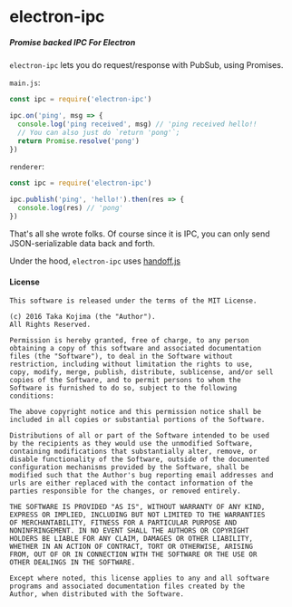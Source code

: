 # electron-ipc

##### Promise backed IPC For Electron

`electron-ipc` lets you do request/response with PubSub, using Promises.

`main.js`:
```javascript
const ipc = require('electron-ipc')

ipc.on('ping', msg => {
  console.log('ping received', msg) // 'ping received hello!!
  // You can also just do `return 'pong'`;
  return Promise.resolve('pong')
})
```

`renderer`:
```javascript
const ipc = require('electron-ipc')

ipc.publish('ping', 'hello!').then(res => {
  console.log(res) // 'pong'
})
```

That's all she wrote folks. Of course since it is IPC, you can only send JSON-serializable data back and forth.

Under the hood, `electron-ipc` uses [handoff.js](https://github.com/gigafied/handoff.js)

#### License

    This software is released under the terms of the MIT License.

    (c) 2016 Taka Kojima (the "Author").
    All Rights Reserved.

    Permission is hereby granted, free of charge, to any person
    obtaining a copy of this software and associated documentation
    files (the "Software"), to deal in the Software without
    restriction, including without limitation the rights to use,
    copy, modify, merge, publish, distribute, sublicense, and/or sell
    copies of the Software, and to permit persons to whom the
    Software is furnished to do so, subject to the following
    conditions:

    The above copyright notice and this permission notice shall be
    included in all copies or substantial portions of the Software.

    Distributions of all or part of the Software intended to be used
    by the recipients as they would use the unmodified Software,
    containing modifications that substantially alter, remove, or
    disable functionality of the Software, outside of the documented
    configuration mechanisms provided by the Software, shall be
    modified such that the Author's bug reporting email addresses and
    urls are either replaced with the contact information of the
    parties responsible for the changes, or removed entirely.

    THE SOFTWARE IS PROVIDED "AS IS", WITHOUT WARRANTY OF ANY KIND,
    EXPRESS OR IMPLIED, INCLUDING BUT NOT LIMITED TO THE WARRANTIES
    OF MERCHANTABILITY, FITNESS FOR A PARTICULAR PURPOSE AND
    NONINFRINGEMENT. IN NO EVENT SHALL THE AUTHORS OR COPYRIGHT
    HOLDERS BE LIABLE FOR ANY CLAIM, DAMAGES OR OTHER LIABILITY,
    WHETHER IN AN ACTION OF CONTRACT, TORT OR OTHERWISE, ARISING
    FROM, OUT OF OR IN CONNECTION WITH THE SOFTWARE OR THE USE OR
    OTHER DEALINGS IN THE SOFTWARE.

    Except where noted, this license applies to any and all software
    programs and associated documentation files created by the
    Author, when distributed with the Software.
